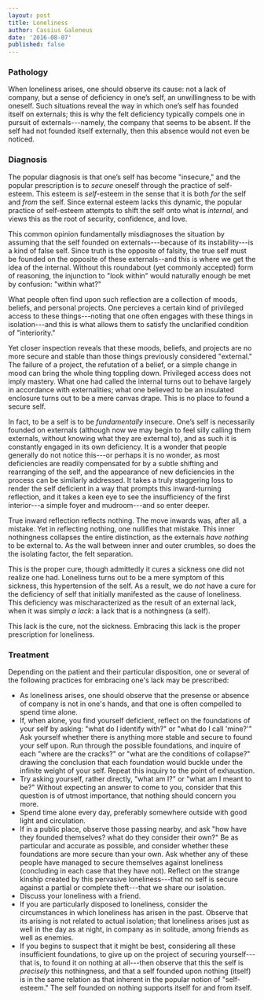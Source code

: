 ```yaml
---
layout: post
title: Loneliness
author: Cassius Galeneus
date: '2016-08-07'
published: false
---
```


### Pathology

When loneliness arises, one should observe its cause: not a lack of company, but a sense of deficiency in one’s self, an unwillingness to be with oneself. Such situations reveal the way in which one’s self has founded itself on externals; this is why the felt deficiency typically compels one in pursuit of externals---namely, the company that seems to be absent. If the self had not founded itself externally, then this absence would not even be noticed.

### Diagnosis

The popular diagnosis is that one’s self has become "insecure," and the popular prescription is to *secure* oneself through the practice of self-esteem. This esteem is *self*-esteem in the sense that it is both *for* the self and *from* the self. Since external esteem lacks this dynamic, the popular practice of self-esteem attempts to shift the self onto what is *internal*, and views this as the root of security, confidence, and love.

This common opinion fundamentally misdiagnoses the situation by assuming that the self founded on externals---because of its instability---is a kind of false self. Since truth is the opposite of falsity, the true self must be founded on the opposite of these externals--and this is where we get the idea of the internal. Without this roundabout (yet commonly accepted) form of reasoning, the injunction to "look within" would naturally enough be met by confusion: "within what?"

What people often find upon such reflection are a collection of moods, beliefs, and personal projects. One percieves a certain kind of privileged access to these things---noting that one often engages with these things in isolation---and this is what allows them to satisfy the unclarified condition of "interiority."

Yet closer inspection reveals that these moods, beliefs, and projects are no more secure and stable than those things previously considered "external." The failure of a project, the refutation of a belief, or a simple change in mood can bring the whole thing toppling down. Privileged access does not imply mastery. What one had called the internal turns out to behave largely in accordance with externalities; what one believed to be an insulated enclosure turns out to be a mere canvas drape. This is no place to found a secure self.

In fact, to be a self is to be *fundamentally* insecure. One’s self is necessarily founded on externals (although now we may begin to feel silly calling them externals, without knowing what they are external to), and as such it is constantly engaged in its own deficiency. It is a wonder that people generally do not notice this---or perhaps it is no wonder, as most deficiencies are readily compensated for by a subtle shifting and rearranging of the self, and the appearance of new deficiencies in the process can be similarly addressed. It takes a truly staggering loss to render the self deficient in a way that prompts this inward-turning reflection, and it takes a keen eye to see the insufficiency of the first interior---a simple foyer and mudroom---and so enter deeper.

True inward reflection reflects nothing. The move inwards was, after all, a mistake. Yet in reflecting nothing, one nullifies that mistake. This inner nothingness collapses the entire distinction, as the externals *have nothing* to be external to. As the wall between inner and outer crumbles, so does the the isolating factor, the felt separation.

This is the proper cure, though admittedly it cures a sickness one did not realize one had. Loneliness turns out to be a mere symptom of this sickness, this hypertension of the self. As a result, we do *not* have a cure for the deficiency of self that initially manifested as the cause of loneliness. This deficiency was mischaracterized as the result of an external lack, when it was simply *a lack*: a lack that is a nothingness (a self).

This lack is the cure, not the sickness. Embracing this lack is the proper prescription for loneliness.

### Treatment

Depending on the patient and their particular disposition, one or several of the following practices for embracing one's lack may be prescribed:

 - As loneliness arises, one should observe that the presense or absence of company is not in one's hands, and that one is often compelled to spend time alone.
 - If, when alone, you find yourself deficient, reflect on the foundations of your self by asking: "what do I identify with?" or "what do I call 'mine?'" Ask yourself whether there is anything more stable and secure to found your self upon. Run through the possible foundations, and inquire of each "where are the cracks?" or "what are the conditions of collapse?" drawing the conclusion that each foundation would buckle under the infinite weight of your self. Repeat this inquiry to the point of exhaustion.
 - Try asking yourself, rather directly, "what am I?" or "what am I meant to be?" Without expecting an answer to come to you, consider that this question is of utmost importance, that nothing should concern you more.
 - Spend time alone every day, preferably somewhere outside with good light and circulation.
 - If in a public place, observe those passing nearby, and ask "how have they founded themselves? what do they consider their own?" Be as particular and accurate as possible, and consider whether these foundations are more secure than your own. Ask whether any of these people have managed to secure themselves against loneliness (concluding in each case that they have not). Reflect on the strange kinship created by this pervasive loneliness---that no self is secure against a partial or complete theft---that we share our isolation.
 - Discuss your loneliness with a friend.
 - If you are particularly disposed to loneliness, consider the circumstances in which loneliness has arisen in the past. Observe that its arising is not related to actual isolation; that loneliness arises just as well in the day as at night, in company as in solitude, among friends as well as enemies.
 - If you begins to suspect that it might be best, considering all these insufficient foundations, to give up on the project of securing yourself---that is, to found it on nothing at all---then observe that this the self is *precisely* this nothingness, and that a self founded upon nothing (itself) is in the same relation as that inherent in the popular notion of "self-esteem." The self founded on nothing supports itself for and from itself.